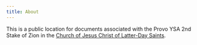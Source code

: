 ```yaml
---
title: About
---
```

This is a public location for documents associated with the Provo YSA 2nd Stake of Zion in the <a href="churchofjesuschrist.org">Church of Jesus Christ of Latter-Day Saints</a>.

